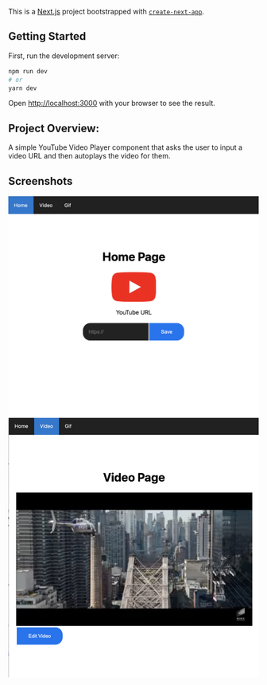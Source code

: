 This is a [Next.js](https://nextjs.org/) project bootstrapped with [`create-next-app`](https://github.com/vercel/next.js/tree/canary/packages/create-next-app).

## Getting Started

First, run the development server:

```bash
npm run dev
# or
yarn dev
```

Open [http://localhost:3000](http://localhost:3000) with your browser to see the result.

## Project Overview:

A simple YouTube Video Player component that asks the user to input a video URL and then autoplays the video for them.

## Screenshots
![Screenshot](Screenshot1.png "Screenshot 1")
![Screenshot](Screenshot2.png "Screenshot 2")
